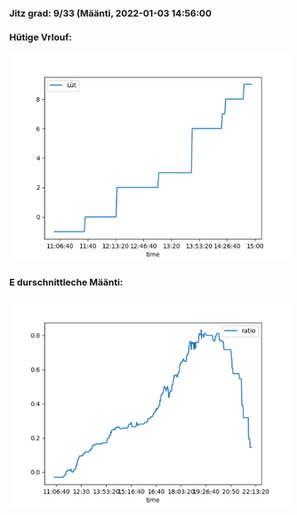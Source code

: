 ### Jitz grad: 9/33 (Määnti, 2022-01-03 14:56:00

### Hütige Vrlouf:
![Graph](Today.png)

### E durschnittleche Määnti:
![Graph](Määnti.png)